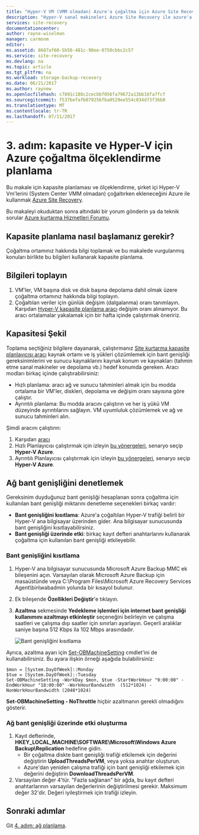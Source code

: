 ```yaml
---
title: "Hyper-V VM (VMM olmadan) Azure'a çoğaltma için Azure Site Recovery ile ölçekleme ve kapasite planlaması | Microsoft Docs"
description: "Hyper-V sanal makineleri Azure Site Recovery ile azure'a çoğaltırken planı kapasite ve ölçek bu makaleyi kullanın"
services: site-recovery
documentationcenter: 
author: rayne-wiselman
manager: carmonm
editor: 
ms.assetid: 8687af60-5b50-481c-98ee-0750cbbc2c57
ms.service: site-recovery
ms.devlang: na
ms.topic: article
ms.tgt_pltfrm: na
ms.workload: storage-backup-recovery
ms.date: 06/21/2017
ms.author: raynew
ms.openlocfilehash: c7891c188c2cecbbf056fa79672a13bb16fa7fcf
ms.sourcegitcommit: f537befafb079256fba0529ee554c034d73f36b0
ms.translationtype: MT
ms.contentlocale: tr-TR
ms.lasthandoff: 07/11/2017
---
```

# <a name="step-3-plan-capacity-and-scaling-for-hyper-v-to-azure-replication"></a>3. adım: kapasite ve Hyper-V için Azure çoğaltma ölçeklendirme planlama

Bu makale için kapasite planlaması ve ölçeklendirme, şirket içi Hyper-V Vm'lerini (System Center VMM olmadan) çoğaltırken ekleneceğini Azure ile kullanmak [Azure Site Recovery](site-recovery-overview.md).

Bu makaleyi okuduktan sonra altındaki bir yorum gönderin ya da teknik sorular [Azure kurtarma Hizmetleri Forumu](https://social.msdn.microsoft.com/forums/azure/home?forum=hypervrecovmgr).


## <a name="how-do-i-start-capacity-planning"></a>Kapasite planlama nasıl başlamanız gerekir?


Çoğaltma ortamınız hakkında bilgi toplamak ve bu makalede vurgulanmış konuları birlikte bu bilgileri kullanarak kapasite planlama.


## <a name="gather-information"></a>Bilgileri toplayın

1. VM'ler, VM başına disk ve disk başına depolama dahil olmak üzere çoğaltma ortamınız hakkında bilgi toplayın.
2. Çoğaltılan veriler için günlük değişim (dalgalanma) oranı tanımlayın. Karşıdan [Hyper-V kapasite planlama aracı](https://www.microsoft.com/download/details.aspx?id=39057) değişim oranı alınamıyor. Bu aracı ortalamalar yakalamak için bir hafta içinde çalıştırmak öneririz.
 

## <a name="figure-out-capacity"></a>Kapasitesi Şekil

Toplama seçtiğiniz bilgilere dayanarak, çalıştırmanız [Site kurtarma kapasite planlayıcısı aracı](http://aka.ms/asr-capacity-planner-excel) kaynak ortamı ve iş yükleri çözümlemek için bant genişliği gereksinimlerini ve sunucu kaynaklarını kaynak konum ve kaynakları (tahmin etme sanal makineler ve depolama vb.) hedef konumda gereken. Aracı modları birkaç içinde çalıştırabilirsiniz:

- Hızlı planlama: aracı ağ ve sunucu tahminleri almak için bu modda ortalama bir VM'ler, diskleri, depolama ve değişim oranı sayısına göre çalıştır.
- Ayrıntılı planlama: Bu modda aracını çalıştırın ve her iş yükü VM düzeyinde ayrıntılarını sağlayın. VM uyumluluk çözümlemek ve ağ ve sunucu tahminleri alın.

Şimdi aracını çalıştırın:

1. Karşıdan [aracı](http://aka.ms/asr-capacity-planner-excel)
2. Hızlı Planlayıcısı çalıştırmak için izleyin [bu yönergeleri](site-recovery-capacity-planner.md#run-the-quick-planner), senaryo seçip **Hyper-V Azure**.
3. Ayrıntılı Planlayıcısı çalıştırmak için izleyin [bu yönergeleri](site-recovery-capacity-planner.md#run-the-detailed-planner), senaryo seçip **Hyper-V Azure**.

## <a name="control-network-bandwidth"></a>Ağ bant genişliğini denetlemek

Gereksinim duyduğunuz bant genişliği hesaplanan sonra çoğaltma için kullanılan bant genişliği miktarını denetleme seçenekleri birkaç vardır:

* **Bant genişliğini kısıtlama**: Azure'a çoğaltılan Hyper-V trafiği belirli bir Hyper-V ana bilgisayar üzerinden gider. Ana bilgisayar sunucusunda bant genişliğini kısıtlayabilirsiniz.
* **Bant genişliği üzerinde etki**: birkaç kayıt defteri anahtarlarını kullanarak çoğaltma için kullanılan bant genişliği etkileyebilir.

### <a name="throttle-bandwidth"></a>Bant genişliğini kısıtlama
1. Hyper-V ana bilgisayar sunucusunda Microsoft Azure Backup MMC ek bileşenini açın. Varsayılan olarak Microsoft Azure Backup için masaüstünde veya C:\Program Files\Microsoft Azure Recovery Services Agent\bin\wabadmin yolunda bir kısayol bulunur.
2. Ek bileşende **Özellikleri Değiştir**'e tıklayın.
3. **Azaltma** sekmesinde **Yedekleme işlemleri için internet bant genişliği kullanımını azaltmayı etkinleştir** seçeneğini belirleyin ve çalışma saatleri ve çalışma dışı saatler için sınırları ayarlayın. Geçerli aralıklar saniye başına 512 Kbps ila 102 Mbps arasındadır.

    ![Bant genişliğini kısıtlama](./media/hyper-v-site-walkthrough-capacity/throttle2.png)

Ayrıca, azaltma ayarı için [Set-OBMachineSetting](https://technet.microsoft.com/library/hh770409.aspx) cmdlet'ini de kullanabilirsiniz. Bu ayara ilişkin örneği aşağıda bulabilirsiniz:

    $mon = [System.DayOfWeek]::Monday
    $tue = [System.DayOfWeek]::Tuesday
    Set-OBMachineSetting -WorkDay $mon, $tue -StartWorkHour "9:00:00" -EndWorkHour "18:00:00" -WorkHourBandwidth  (512*1024) -NonWorkHourBandwidth (2048*1024)

**Set-OBMachineSetting - NoThrottle** hiçbir azaltmanın gerekli olmadığını gösterir.

### <a name="influence-network-bandwidth"></a>Ağ bant genişliği üzerinde etki oluşturma
1. Kayıt defterinde, **HKEY_LOCAL_MACHINE\SOFTWARE\Microsoft\Windows Azure Backup\Replication** hedefine gidin.
   * Bir çoğaltma diskte bant genişliği trafiği etkilemek için değerini değiştirin **UploadThreadsPerVM**, veya yoksa anahtar oluşturun.
   * Azure'dan yeniden çalışma trafiği için bant genişliği etkilemek için değerini değiştirin **DownloadThreadsPerVM**.
2. Varsayılan değer 4'tür. "Fazla sağlanan" bir ağda, bu kayıt defteri anahtarlarının varsayılan değerlerinin değiştirilmesi gerekir. Maksimum değer 32'dir. Değeri iyileştirmek için trafiği izleyin.

## <a name="next-steps"></a>Sonraki adımlar

Git [4. adım: ağ planlama](hyper-v-site-walkthrough-network.md).
